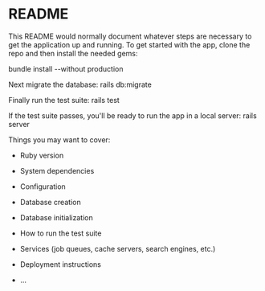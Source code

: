 # README

This README would normally document whatever steps are necessary to get the
application up and running.
 To get started with the app, clone the repo and then install the needed gems:

 bundle install --without production

 Next migrate the database:
 rails db:migrate

 Finally run the test suite:
 rails test
 
 If the test suite passes, you'll be ready to run the app in a local server:
 rails server

Things you may want to cover:

* Ruby version

* System dependencies

* Configuration

* Database creation

* Database initialization

* How to run the test suite

* Services (job queues, cache servers, search engines, etc.)

* Deployment instructions

* ...
